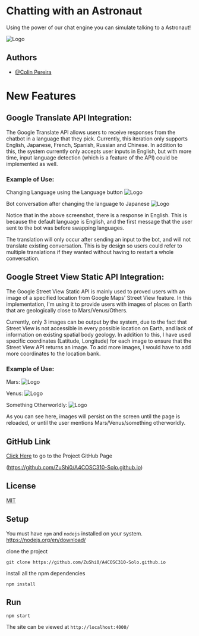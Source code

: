 
# Chatting with an Astronaut 

Using the power of our chat engine you can simulate talking to a Astronaut!



![Logo](https://upload.wikimedia.org/wikipedia/commons/thumb/1/18/Astronaut_(97576)_-_The_Noun_Project.svg/512px-Astronaut_(97576)_-_The_Noun_Project.svg.png)

## Authors

- [@Colin Pereira](https://github.com/ZuShi0)





# New Features

## Google Translate API Integration:

The Google Translate API allows users to receive responses from the chatbot in a language that they pick. Currently, this iteration only supports English, Japanese, French, Spanish, Russian and Chinese. In addition to this, the system currently only accepts user inputs in English, but with more time, input language detection (which is a feature of the API) could be implemented as well. 

### Example of Use:

Changing Language using the Language button
![Logo](https://imgur.com/yJ1OZhs.jpg)


Bot conversation after changing the language to Japanese
![Logo](https://imgur.com/6RnBcl8.jpg)

Notice that in the above screenshot, there is a response in English. This is because the default language is English, and the first message that the user sent to the bot was before swapping languages. 

The translation will only occur after sending an input to the bot, and will not translate existing conversation. This is by design so users could refer to multiple translations if they wanted without having to restart a whole conversation.

## Google Street View Static API Integration:

The Google Street View Static API is mainly used to proved users with an image of a specified location from Google Maps' Street View feature. In this implementation, I'm using it to provide users with images of places on Earth that are geologically close to Mars/Venus/Others. 

Currently, only 3 images can be output by the system, due to the fact that Street View is not accessible in every possible location on Earth, and lack of information on existing spatial body geology.
In addition to this, I have used specific coordinates (Latitude, Longitude) for each image to ensure that the Street View API returns an image. To add more images, I would have to add more coordinates to the location bank. 

### Example of Use:
Mars:
![Logo](https://imgur.com/B4n52mR.jpg)

Venus:
![Logo](https://imgur.com/z65SgMb.jpg)

Something Otherworldly:
![Logo](https://imgur.com/sV7A6YF.jpg)

As you can see here, images will persist on the screen until the page is reloaded, or until the user mentions Mars/Venus/something otherworldly.

## GitHub Link

[Click Here](https://github.com/ZuShi0/A4COSC310-Solo.github.io) to go to the Project GitHub Page 

(https://github.com/ZuShi0/A4COSC310-Solo.github.io)

## License

[MIT](https://choosealicense.com/licenses/mit/)

## Setup
You must have `npm` and `nodejs` installed on your system. https://nodejs.org/en/download/

clone the project
```
git clone https://github.com/ZuShi0/A4COSC310-Solo.github.io
````

install all the npm dependencies
```
npm install
```

## Run
```
npm start
```
The site can be viewed at `http://localhost:4000/`
